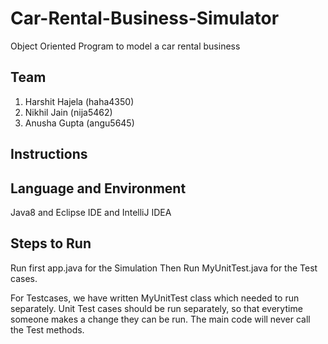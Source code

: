 # Car-Rental-Business-Simulator
Object Oriented Program to model a car rental business

## Team
1. Harshit Hajela (haha4350)
2. Nikhil Jain (nija5462)
3. Anusha Gupta (angu5645)

## Instructions

## Language and Environment
Java8 and Eclipse IDE and IntelliJ IDEA

## Steps to Run
Run first app.java for the Simulation
Then Run MyUnitTest.java for the Test cases.

For Testcases, we have written MyUnitTest class which needed to run separately. Unit Test cases should be run separately, so that everytime someone makes a change they can be run. The main code will never call the Test methods.
